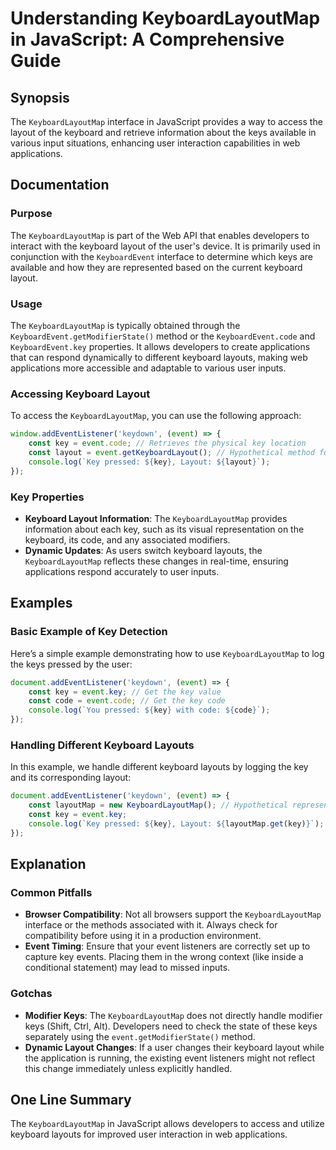 <!--
Meta Description: # Understanding KeyboardLayoutMap in JavaScript: A Comprehensive Guide ## Synopsis The `KeyboardLayoutMap` interface in JavaScript provides a way to a...
Meta Keywords: key, keyboardlayoutmap, layout, keyboard, event
-->

# Understanding KeyboardLayoutMap in JavaScript: A Comprehensive Guide

## Synopsis
The `KeyboardLayoutMap` interface in JavaScript provides a way to access the layout of the keyboard and retrieve information about the keys available in various input situations, enhancing user interaction capabilities in web applications.

## Documentation

### Purpose
The `KeyboardLayoutMap` is part of the Web API that enables developers to interact with the keyboard layout of the user's device. It is primarily used in conjunction with the `KeyboardEvent` interface to determine which keys are available and how they are represented based on the current keyboard layout.

### Usage
The `KeyboardLayoutMap` is typically obtained through the `KeyboardEvent.getModifierState()` method or the `KeyboardEvent.code` and `KeyboardEvent.key` properties. It allows developers to create applications that can respond dynamically to different keyboard layouts, making web applications more accessible and adaptable to various user inputs.

### Accessing Keyboard Layout
To access the `KeyboardLayoutMap`, you can use the following approach:

```javascript
window.addEventListener('keydown', (event) => {
    const key = event.code; // Retrieves the physical key location
    const layout = event.getKeyboardLayout(); // Hypothetical method for demonstration
    console.log(`Key pressed: ${key}, Layout: ${layout}`);
});
```

### Key Properties
- **Keyboard Layout Information**: The `KeyboardLayoutMap` provides information about each key, such as its visual representation on the keyboard, its code, and any associated modifiers.
- **Dynamic Updates**: As users switch keyboard layouts, the `KeyboardLayoutMap` reflects these changes in real-time, ensuring applications respond accurately to user inputs.

## Examples

### Basic Example of Key Detection
Here’s a simple example demonstrating how to use `KeyboardLayoutMap` to log the keys pressed by the user:

```javascript
document.addEventListener('keydown', (event) => {
    const key = event.key; // Get the key value
    const code = event.code; // Get the key code
    console.log(`You pressed: ${key} with code: ${code}`);
});
```

### Handling Different Keyboard Layouts
In this example, we handle different keyboard layouts by logging the key and its corresponding layout:

```javascript
document.addEventListener('keydown', (event) => {
    const layoutMap = new KeyboardLayoutMap(); // Hypothetical representation
    const key = event.key;
    console.log(`Key pressed: ${key}, Layout: ${layoutMap.get(key)}`);
});
```

## Explanation

### Common Pitfalls
- **Browser Compatibility**: Not all browsers support the `KeyboardLayoutMap` interface or the methods associated with it. Always check for compatibility before using it in a production environment.
- **Event Timing**: Ensure that your event listeners are correctly set up to capture key events. Placing them in the wrong context (like inside a conditional statement) may lead to missed inputs.

### Gotchas
- **Modifier Keys**: The `KeyboardLayoutMap` does not directly handle modifier keys (Shift, Ctrl, Alt). Developers need to check the state of these keys separately using the `event.getModifierState()` method.
- **Dynamic Layout Changes**: If a user changes their keyboard layout while the application is running, the existing event listeners might not reflect this change immediately unless explicitly handled.

## One Line Summary
The `KeyboardLayoutMap` in JavaScript allows developers to access and utilize keyboard layouts for improved user interaction in web applications.